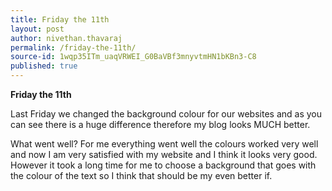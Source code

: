 ```yaml
---
title: Friday the 11th
layout: post
author: nivethan.thavaraj
permalink: /friday-the-11th/
source-id: 1wqp35ITm_uaqVRWEI_G0BaVBf3mnyvtmHN1bKBn3-C8
published: true
---
```

**Friday the 11th**

Last Friday we changed  the background colour for our websites and as you can see there is a huge difference therefore my blog looks MUCH better.

What went well? For me everything went well the colours worked very well and now I am very satisfied with my website and I think  it looks very good. However it took a long time for me to choose a background that goes with the colour of the text so I think that should be my even better if.

